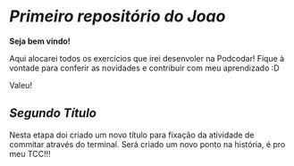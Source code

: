 # **_Primeiro repositório do Joao_**
**Seja bem vindo!**

Aqui alocarei todos os exercícios que irei desenvoler na Podcodar!
Fique à vontade para conferir as novidades e contribuir com meu aprendizado :D

Valeu!

## _Segundo Título_

Nesta etapa doi criado um novo título para fixação da atividade de commitar através do terminal. Será criado um novo ponto na história, é pro meu TCC!!!